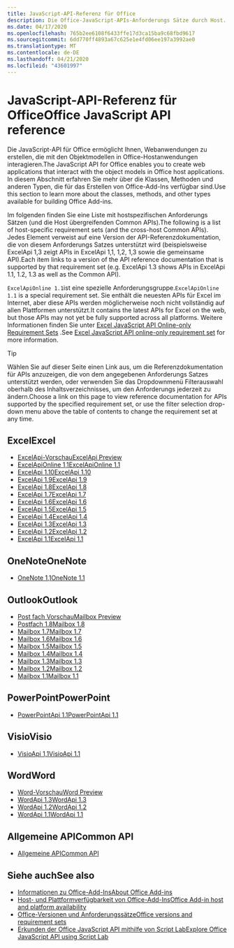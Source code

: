 ```yaml
---
title: JavaScript-API-Referenz für Office
description: Die Office-JavaScript-APIs-Anforderungs Sätze durch Host.
ms.date: 04/17/2020
ms.openlocfilehash: 765b2ee6108f6433ffe17d3ca15ba9c68fbd9617
ms.sourcegitcommit: 6dd770ff4893a67c625e1e4fd06ee197a3992ae0
ms.translationtype: MT
ms.contentlocale: de-DE
ms.lasthandoff: 04/21/2020
ms.locfileid: "43601997"
---
```

# <a name="office-javascript-api-reference"></a><span data-ttu-id="8e50d-103">JavaScript-API-Referenz für Office</span><span class="sxs-lookup"><span data-stu-id="8e50d-103">Office JavaScript API reference</span></span>

<span data-ttu-id="8e50d-104">Die JavaScript-API für Office ermöglicht Ihnen, Webanwendungen zu erstellen, die mit den Objektmodellen in Office-Hostanwendungen interagieren.</span><span class="sxs-lookup"><span data-stu-id="8e50d-104">The JavaScript API for Office enables you to create web applications that interact with the object models in Office host applications.</span></span> <span data-ttu-id="8e50d-105">In diesem Abschnitt erfahren Sie mehr über die Klassen, Methoden und anderen Typen, die für das Erstellen von Office-Add-Ins verfügbar sind.</span><span class="sxs-lookup"><span data-stu-id="8e50d-105">Use this section to learn more about the classes, methods, and other types available for building Office Add-ins.</span></span>

<span data-ttu-id="8e50d-106">Im folgenden finden Sie eine Liste mit hostspezifischen Anforderungs Sätzen (und die Host übergreifenden Common APIs).</span><span class="sxs-lookup"><span data-stu-id="8e50d-106">The following is a list of host-specific requirement sets (and the cross-host Common APIs).</span></span> <span data-ttu-id="8e50d-107">Jedes Element verweist auf eine Version der API-Referenzdokumentation, die von diesem Anforderungs Satzes unterstützt wird (beispielsweise ExcelApi 1,3 zeigt APIs in ExcelApi 1,1, 1,2, 1,3 sowie die gemeinsame API).</span><span class="sxs-lookup"><span data-stu-id="8e50d-107">Each item links to a version of the API reference documentation that is supported by that requirement set (e.g. ExcelApi 1.3 shows APIs in ExcelApi 1.1, 1.2, 1.3 as well as the Common API).</span></span>

<span data-ttu-id="8e50d-108">`ExcelApiOnline 1.1`ist eine spezielle Anforderungsgruppe.</span><span class="sxs-lookup"><span data-stu-id="8e50d-108">`ExcelApiOnline 1.1` is a special requirement set.</span></span> <span data-ttu-id="8e50d-109">Sie enthält die neuesten APIs für Excel im Internet, aber diese APIs werden möglicherweise noch nicht vollständig auf allen Plattformen unterstützt.</span><span class="sxs-lookup"><span data-stu-id="8e50d-109">It contains the latest APIs for Excel on the web, but those APIs may not yet be fully supported across all platforms.</span></span> <span data-ttu-id="8e50d-110">Weitere Informationen finden Sie unter [Excel JavaScript API Online-only Requirement Sets](/office/dev/add-ins/reference/requirement-sets/excel-api-online-requirement-set) .</span><span class="sxs-lookup"><span data-stu-id="8e50d-110">See [Excel JavaScript API online-only requirement set](/office/dev/add-ins/reference/requirement-sets/excel-api-online-requirement-set) for more information.</span></span>

> [!TIP]
> <span data-ttu-id="8e50d-111">Wählen Sie auf dieser Seite einen Link aus, um die Referenzdokumentation für APIs anzuzeigen, die von dem angegebenen Anforderungs Satzes unterstützt werden, oder verwenden Sie das Dropdownmenü Filterauswahl oberhalb des Inhaltsverzeichnisses, um den Anforderungs jederzeit zu ändern.</span><span class="sxs-lookup"><span data-stu-id="8e50d-111">Choose a link on this page to view reference documentation for APIs supported by the specified requirement set, or use the filter selection drop-down menu above the table of contents to change the requirement set at any time.</span></span>

## <a name="excel"></a><span data-ttu-id="8e50d-112">Excel</span><span class="sxs-lookup"><span data-stu-id="8e50d-112">Excel</span></span>

- [<span data-ttu-id="8e50d-113">ExcelApi-Vorschau</span><span class="sxs-lookup"><span data-stu-id="8e50d-113">ExcelApi Preview</span></span>](/javascript/api/excel?view=excel-js-preview)
- [<span data-ttu-id="8e50d-114">ExcelApiOnline 1,1</span><span class="sxs-lookup"><span data-stu-id="8e50d-114">ExcelApiOnline 1.1</span></span>](/javascript/api/excel?view=excel-js-online)
- [<span data-ttu-id="8e50d-115">ExcelApi 1.10</span><span class="sxs-lookup"><span data-stu-id="8e50d-115">ExcelApi 1.10</span></span>](/javascript/api/excel?view=excel-js-1.10)
- [<span data-ttu-id="8e50d-116">ExcelApi 1.9</span><span class="sxs-lookup"><span data-stu-id="8e50d-116">ExcelApi 1.9</span></span>](/javascript/api/excel?view=excel-js-1.9)
- [<span data-ttu-id="8e50d-117">ExcelApi 1.8</span><span class="sxs-lookup"><span data-stu-id="8e50d-117">ExcelApi 1.8</span></span>](/javascript/api/excel?view=excel-js-1.8)
- [<span data-ttu-id="8e50d-118">ExcelApi 1.7</span><span class="sxs-lookup"><span data-stu-id="8e50d-118">ExcelApi 1.7</span></span>](/javascript/api/excel?view=excel-js-1.7)
- [<span data-ttu-id="8e50d-119">ExcelApi 1.6</span><span class="sxs-lookup"><span data-stu-id="8e50d-119">ExcelApi 1.6</span></span>](/javascript/api/excel?view=excel-js-1.6)
- [<span data-ttu-id="8e50d-120">ExcelApi 1.5</span><span class="sxs-lookup"><span data-stu-id="8e50d-120">ExcelApi 1.5</span></span>](/javascript/api/excel?view=excel-js-1.5)
- [<span data-ttu-id="8e50d-121">ExcelApi 1.4</span><span class="sxs-lookup"><span data-stu-id="8e50d-121">ExcelApi 1.4</span></span>](/javascript/api/excel?view=excel-js-1.4)
- [<span data-ttu-id="8e50d-122">ExcelApi 1.3</span><span class="sxs-lookup"><span data-stu-id="8e50d-122">ExcelApi 1.3</span></span>](/javascript/api/excel?view=excel-js-1.3)
- [<span data-ttu-id="8e50d-123">ExcelApi 1.2</span><span class="sxs-lookup"><span data-stu-id="8e50d-123">ExcelApi 1.2</span></span>](/javascript/api/excel?view=excel-js-1.2)
- [<span data-ttu-id="8e50d-124">ExcelApi 1.1</span><span class="sxs-lookup"><span data-stu-id="8e50d-124">ExcelApi 1.1</span></span>](/javascript/api/excel?view=excel-js-1.1)

## <a name="onenote"></a><span data-ttu-id="8e50d-125">OneNote</span><span class="sxs-lookup"><span data-stu-id="8e50d-125">OneNote</span></span>

- [<span data-ttu-id="8e50d-126">OneNote 1,1</span><span class="sxs-lookup"><span data-stu-id="8e50d-126">OneNote 1.1</span></span>](/javascript/api/onenote?view=onenote-js-1.1)

## <a name="outlook"></a><span data-ttu-id="8e50d-127">Outlook</span><span class="sxs-lookup"><span data-stu-id="8e50d-127">Outlook</span></span>

- [<span data-ttu-id="8e50d-128">Post fach Vorschau</span><span class="sxs-lookup"><span data-stu-id="8e50d-128">Mailbox Preview</span></span>](/javascript/api/outlook?view=outlook-js-preview)
- [<span data-ttu-id="8e50d-129">Postfach 1.8</span><span class="sxs-lookup"><span data-stu-id="8e50d-129">Mailbox 1.8</span></span>](/javascript/api/outlook?view=outlook-js-1.8)
- [<span data-ttu-id="8e50d-130">Mailbox 1.7</span><span class="sxs-lookup"><span data-stu-id="8e50d-130">Mailbox 1.7</span></span>](/javascript/api/outlook?view=outlook-js-1.7)
- [<span data-ttu-id="8e50d-131">Mailbox 1.6</span><span class="sxs-lookup"><span data-stu-id="8e50d-131">Mailbox 1.6</span></span>](/javascript/api/outlook?view=outlook-js-1.6)
- [<span data-ttu-id="8e50d-132">Mailbox 1.5</span><span class="sxs-lookup"><span data-stu-id="8e50d-132">Mailbox 1.5</span></span>](/javascript/api/outlook?view=outlook-js-1.5)
- [<span data-ttu-id="8e50d-133">Mailbox 1.4</span><span class="sxs-lookup"><span data-stu-id="8e50d-133">Mailbox 1.4</span></span>](/javascript/api/outlook?view=outlook-js-1.4)
- [<span data-ttu-id="8e50d-134">Mailbox 1.3</span><span class="sxs-lookup"><span data-stu-id="8e50d-134">Mailbox 1.3</span></span>](/javascript/api/outlook?view=outlook-js-1.3)
- [<span data-ttu-id="8e50d-135">Mailbox 1.2</span><span class="sxs-lookup"><span data-stu-id="8e50d-135">Mailbox 1.2</span></span>](/javascript/api/outlook?view=outlook-js-1.2)
- [<span data-ttu-id="8e50d-136">Mailbox 1.1</span><span class="sxs-lookup"><span data-stu-id="8e50d-136">Mailbox 1.1</span></span>](/javascript/api/outlook?view=outlook-js-1.1)

## <a name="powerpoint"></a><span data-ttu-id="8e50d-137">PowerPoint</span><span class="sxs-lookup"><span data-stu-id="8e50d-137">PowerPoint</span></span>

- [<span data-ttu-id="8e50d-138">PowerPointApi 1.1</span><span class="sxs-lookup"><span data-stu-id="8e50d-138">PowerPointApi 1.1</span></span>](/javascript/api/powerpoint?view=powerpoint-js-1.1)

## <a name="visio"></a><span data-ttu-id="8e50d-139">Visio</span><span class="sxs-lookup"><span data-stu-id="8e50d-139">Visio</span></span>

- [<span data-ttu-id="8e50d-140">VisioApi 1,1</span><span class="sxs-lookup"><span data-stu-id="8e50d-140">VisioApi 1.1</span></span>](/javascript/api/visio?view=visio-js-1.1)

## <a name="word"></a><span data-ttu-id="8e50d-141">Word</span><span class="sxs-lookup"><span data-stu-id="8e50d-141">Word</span></span>

- [<span data-ttu-id="8e50d-142">Word-Vorschau</span><span class="sxs-lookup"><span data-stu-id="8e50d-142">Word Preview</span></span>](/javascript/api/word?view=word-js-preview)
- [<span data-ttu-id="8e50d-143">WordApi 1.3</span><span class="sxs-lookup"><span data-stu-id="8e50d-143">WordApi 1.3</span></span>](/javascript/api/word?view=word-js-1.3)
- [<span data-ttu-id="8e50d-144">WordApi 1.2</span><span class="sxs-lookup"><span data-stu-id="8e50d-144">WordApi 1.2</span></span>](/javascript/api/word?view=word-js-1.2)
- [<span data-ttu-id="8e50d-145">WordApi 1.1</span><span class="sxs-lookup"><span data-stu-id="8e50d-145">WordApi 1.1</span></span>](/javascript/api/word?view=word-js-1.1)

## <a name="common-api"></a><span data-ttu-id="8e50d-146">Allgemeine API</span><span class="sxs-lookup"><span data-stu-id="8e50d-146">Common API</span></span>

- [<span data-ttu-id="8e50d-147">Allgemeine API</span><span class="sxs-lookup"><span data-stu-id="8e50d-147">Common API</span></span>](/javascript/api/office?view=common-js)

## <a name="see-also"></a><span data-ttu-id="8e50d-148">Siehe auch</span><span class="sxs-lookup"><span data-stu-id="8e50d-148">See also</span></span>

- [<span data-ttu-id="8e50d-149">Informationen zu Office-Add-Ins</span><span class="sxs-lookup"><span data-stu-id="8e50d-149">About Office Add-ins</span></span>](/office/dev/add-ins/overview)
- [<span data-ttu-id="8e50d-150">Host- und Plattformverfügbarkeit von Office-Add-Ins</span><span class="sxs-lookup"><span data-stu-id="8e50d-150">Office Add-in host and platform availability</span></span>](/office/dev/add-ins/overview/office-add-in-availability)
- [<span data-ttu-id="8e50d-151">Office-Versionen und Anforderungssätze</span><span class="sxs-lookup"><span data-stu-id="8e50d-151">Office versions and requirement sets</span></span>](/office/dev/add-ins/develop/office-versions-and-requirement-sets)
- [<span data-ttu-id="8e50d-152">Erkunden der Office JavaScript API mithilfe von Script Lab</span><span class="sxs-lookup"><span data-stu-id="8e50d-152">Explore Office JavaScript API using Script Lab</span></span>](/office/dev/add-ins/overview/explore-with-script-lab)
